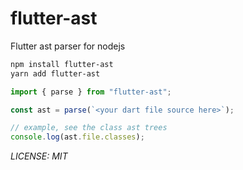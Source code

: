 # flutter-ast

Flutter ast parser for nodejs

```bash
npm install flutter-ast
yarn add flutter-ast
```

```ts
import { parse } from "flutter-ast";

const ast = parse(`<your dart file source here>`);

// example, see the class ast trees
console.log(ast.file.classes);
```

_LICENSE: MIT_
